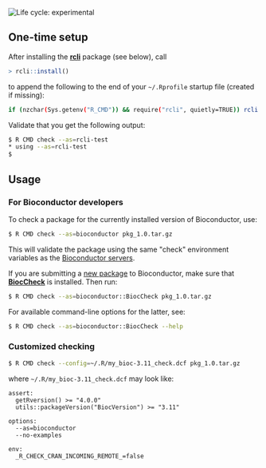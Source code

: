![Life cycle: experimental](https://img.shields.io/badge/lifecycle-experimental-orange.svg)

## One-time setup

After installing the **[rcli]** package (see below), call

```r
> rcli::install()
```

to append the following to the end of your `~/.Rprofile` startup file (created if missing):

```sh
if (nzchar(Sys.getenv("R_CMD")) && require("rcli", quietly=TRUE)) rcli::r_cmd_call()
```

Validate that you get the following output:

```sh
$ R CMD check --as=rcli-test
* using --as=rcli-test
$ 
```


## Usage

### For Bioconductor developers

To check a package for the currently installed version of Bioconductor, use:

```sh
$ R CMD check --as=bioconductor pkg_1.0.tar.gz
```

This will validate the package using the same "check" environment variables as the [Bioconductor servers](https://github.com/Bioconductor/BBS).

If you are submitting a [new package](https://bioconductor.org/developers/package-guidelines/) to Bioconductor, make sure that **[BiocCheck]** is installed.  Then run:

```sh
$ R CMD check --as=bioconductor::BiocCheck pkg_1.0.tar.gz
```

For available command-line options for the latter, see:

```sh
$ R CMD check --as=bioconductor::BiocCheck --help
```


### Customized checking

```sh
$ R CMD check --config=~/.R/my_bioc-3.11_check.dcf pkg_1.0.tar.gz
```

where `~/.R/my_bioc-3.11_check.dcf` may look like:

```
assert:
  getRversion() >= "4.0.0"
  utils::packageVersion("BiocVersion") >= "3.11"
  
options:
  --as=bioconductor
  --no-examples

env:
  _R_CHECK_CRAN_INCOMING_REMOTE_=false
```



[BiocCheck]: https://bioconductor.org/packages/BiocCheck/
[rcli]: https://github.com/HenrikBengtsson/rcli

